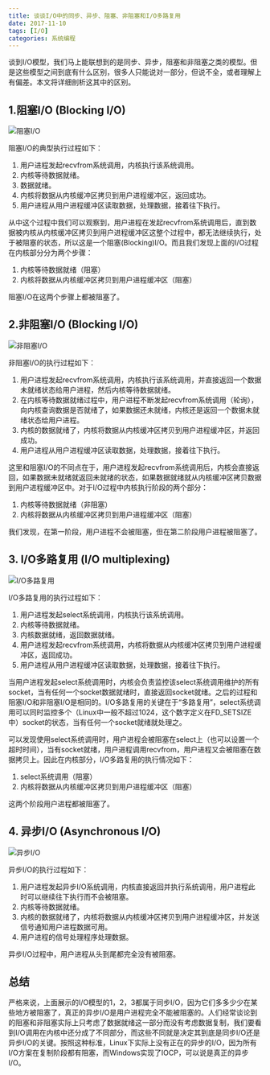 ```yaml
---
title: 谈谈I/O中的同步、异步、阻塞、非阻塞和I/O多路复用
date: 2017-11-10
tags: [I/O]
categories: 系统编程
---
```


谈到I/O模型，我们马上能联想到的是同步、异步，阻塞和非阻塞之类的模型。但是这些模型之间到底有什么区别，很多人只能说对一部分，但说不全，或者理解上有偏差。本文将详细剖析这其中的区别。

<!--more-->

## 1.阻塞I/O (Blocking I/O)

![阻塞I/O](/assets/images/post_imgs/io_model_1.png)

阻塞I/O的典型执行过程如下：

1. 用户进程发起recvfrom系统调用，内核执行该系统调用。
2. 内核等待数据就绪。
3. 数据就绪。
4. 内核将数据从内核缓冲区拷贝到用户进程缓冲区，返回成功。
5. 用户进程从用户进程缓冲区读取数据，处理数据，接着往下执行。

从中这个过程中我们可以观察到，用户进程在发起recvfrom系统调用后，直到数据被内核从内核缓冲区拷贝到用户进程缓冲区这整个过程中，都无法继续执行，处于被阻塞的状态，所以这是一个阻塞(Blocking)I/O。而且我们发现上面的I/O过程在内核部分分为两个步骤：

1. 内核等待数据就绪（阻塞）
2. 内核将数据从内核缓冲区拷贝到用户进程缓冲区（阻塞）

阻塞I/O在这两个步骤上都被阻塞了。

## 2.非阻塞I/O (Blocking I/O)

![非阻塞I/O](/assets/images/post_imgs/io_model_2.png)

非阻塞I/O的执行过程如下：

1. 用户进程发起recvfrom系统调用，内核执行该系统调用，并直接返回一个数据未就绪状态给用户进程，然后内核等待数据就绪。
2. 在内核等待数据就绪过程中，用户进程不断发起recvfrom系统调用（轮询），向内核查询数据是否就绪了，如果数据还未就绪，内核还是返回一个数据未就绪状态给用户进程。
3. 内核的数据就绪了，内核将数据从内核缓冲区拷贝到用户进程缓冲区，并返回成功。
4. 用户进程从用户进程缓冲区读取数据，处理数据，接着往下执行。

这里和阻塞I/O的不同点在于，用户进程发起recvfrom系统调用后，内核会直接返回，如果数据未就绪就返回未就绪的状态，如果数据就绪就从内核缓冲区拷贝数据到用户进程缓冲区中。对于I/O过程中内核执行阶段的两个部分：

1. 内核等待数据就绪（非阻塞）
2. 内核将数据从内核缓冲区拷贝到用户进程缓冲区（阻塞）

我们发现，在第一阶段，用户进程不会被阻塞，但在第二阶段用户进程被阻塞了。

## 3. I/O多路复用 (I/O multiplexing)

![I/O多路复用](/assets/images/post_imgs/io_model_3.png)

I/O多路复用的执行过程如下：

1. 用户进程发起select系统调用，内核执行该系统调用。
2. 内核等待数据就绪。
3. 内核数据就绪，返回数据就绪。
4. 用户进程发起recvfrom系统调用，内核将数据从内核缓冲区拷贝到用户进程缓冲区，返回成功。
5. 用户进程从用户进程缓冲区读取数据，处理数据，接着往下执行。

当用户进程发起select系统调用时，内核会负责监控该select系统调用维护的所有socket，当有任何一个socket数据就绪时，直接返回socket就绪。之后的过程和阻塞I/O和非阻塞I/O是相同的。I/O多路复用的关键在于“多路复用”，select系统调用可以同时监控多个（Linux中一般不超过1024，这个数字定义在FD_SETSIZE中）socket的状态，当有任何一个socket就绪就处理之。

可以发现使用select系统调用时，用户进程会被阻塞在select上（也可以设置一个超时时间），当有socket就绪，用户进程调用recvfrom，用户进程又会被阻塞在数据拷贝上。因此在内核部分，I/O多路复用的执行情况如下：

1. select系统调用（阻塞）
2. 内核将数据从内核缓冲区拷贝到用户进程缓冲区（阻塞）

这两个阶段用户进程都被阻塞了。

## 4. 异步I/O (Asynchronous I/O)

![异步I/O](/assets/images/post_imgs/io_model_4.png)

异步I/O的执行过程如下：

1. 用户进程发起异步I/O系统调用，内核直接返回并执行系统调用，用户进程此时可以继续往下执行而不会被阻塞。
2. 内核等待数据就绪。
3. 内核的数据就绪了，内核将数据从内核缓冲区拷贝到用户进程缓冲区，并发送信号通知用户进程数据可用。
4. 用户进程的信号处理程序处理数据。

异步I/O过程中，用户进程从头到尾都完全没有被阻塞。

## 总结

严格来说，上面展示的I/O模型的1，2，3都属于同步I/O，因为它们多多少少在某些地方被阻塞了，真正的异步I/O是用户进程完全不能被阻塞的。人们经常谈论到的阻塞和非阻塞实际上只考虑了数据就绪这一部分而没有考虑数据复制，我们要看到I/O调用在内核中还分成了不同部分，而这些不同就是决定其到底是同步I/O还是异步I/O的关键。按照这种标准，Linux下实际上没有正在的异步的I/O，因为所有I/O方案在复制阶段都有阻塞，而Windows实现了IOCP，可以说是真正的异步I/O。
